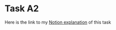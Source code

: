 # Task A2

Here is the link to my [Notion explanation](https://geniaaz.notion.site/Task-A2-b4b7d254be5147ba8ddc11ac80259c8b) of this task
